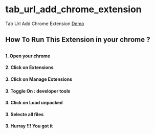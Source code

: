 # tab_url_add_chrome_extension
Tab Url Add Chrome Extension
<a href="https://msaif-400.github.io/tab_url_add_chrome_extension/">Demo</a>


<h2 >How To Run This Extension in your chrome ?<h2>
<h4>1. Open your chrome </h4>
<h4>2. Click on Extensions </h4>
<h4>3. Click on Manage Extensions </h4>
<h4>3. Toggle On : developer tools </h4>
<h4>3. Click on Load unpacked</h4>
<h4>3. Selecte all files </h4>
<h4>3. Hurray !!! You got it </h4>
  
